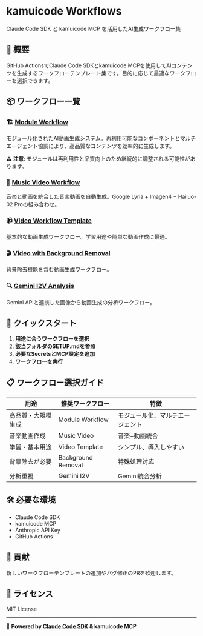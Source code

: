# kamuicode Workflows

Claude Code SDK と kamuicode MCP を活用したAI生成ワークフロー集

## 🌟 概要

GitHub ActionsでClaude Code SDKとkamuicode MCPを使用してAIコンテンツを生成するワークフローテンプレート集です。目的に応じて最適なワークフローを選択できます。

## 📦 ワークフロー一覧

### 🏗️ [Module Workflow](./module-workflow/)
モジュール化されたAI動画生成システム。再利用可能なコンポーネントとマルチエージェント協調により、高品質なコンテンツを効率的に生成します。

**⚠️ 注意**: モジュールは再利用性と品質向上のため継続的に調整される可能性があります。

### 🎵 [Music Video Workflow](./music-video-workflow/)
音楽と動画を統合した音楽動画を自動生成。Google Lyria + Imagen4 + Hailuo-02 Proの組み合わせ。

### 📹 [Video Workflow Template](./video-workflow-template/)
基本的な動画生成ワークフロー。学習用途や簡単な動画作成に最適。

### 🎬 [Video with Background Removal](./video-background-removal-workflow/)
背景除去機能を含む動画生成ワークフロー。

### 🔍 [Gemini I2V Analysis](./gemini-i2v-workflow/)
Gemini APIと連携した画像から動画生成の分析ワークフロー。

## 🚀 クイックスタート

1. **用途に合うワークフローを選択**
2. **該当フォルダのSETUP.mdを参照**
3. **必要なSecretsとMCP設定を追加**
4. **ワークフローを実行**

## 📋 ワークフロー選択ガイド

| 用途 | 推奨ワークフロー | 特徴 |
|------|------------------|------|
| 高品質・大規模生成 | Module Workflow | モジュール化、マルチエージェント |
| 音楽動画作成 | Music Video | 音楽+動画統合 |
| 学習・基本用途 | Video Template | シンプル、導入しやすい |
| 背景除去が必要 | Background Removal | 特殊処理対応 |
| 分析重視 | Gemini I2V | Gemini統合分析 |

## 🛠️ 必要な環境

- Claude Code SDK
- kamuicode MCP
- Anthropic API Key
- GitHub Actions

## 🤝 貢献

新しいワークフローテンプレートの追加やバグ修正のPRを歓迎します。

## 📄 ライセンス

MIT License

---

🤖 **Powered by [Claude Code SDK](https://docs.anthropic.com/en/docs/claude-code) & kamuicode MCP**